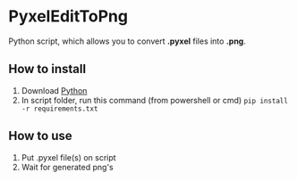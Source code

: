 # PyxelEditToPng

Python script, which allows you to convert **.pyxel** files into **.png**.


## How to install

1. Download [Python](https://www.python.org/downloads/)
2. In script folder, run this command (from powershell or cmd) `pip install -r requirements.txt`

## How to use

1. Put .pyxel file(s) on script
2. Wait for generated png's



